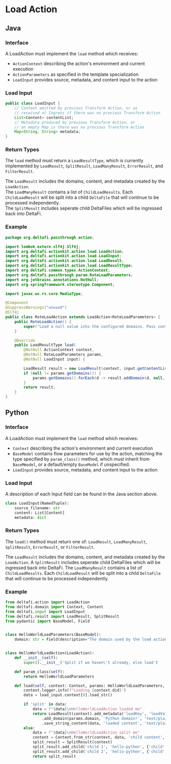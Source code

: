# Load Action

## Java

### Interface

A LoadAction must implement the `load` method which receives:
* `ActionContext` describing the action's environment and current execution
* `ActionParameters` as specified in the template specialization
* `LoadInput` provides source, metadata, and content input to the action

### Load Input

```java
public class LoadInput {
    // Content emitted by previous Transform Action, or as
    // received at Ingress if there was no previous Transform Action
    List<Content> contentList;
    // Metadata produced by previous Transform Action, or
    // an empty Map is there was no previous Transform Action
    Map<String, String> metadata;
}
```

### Return Types

The `load` method must return a `LoadResultType`, which is currently implemented by `LoadResult`, `SplitResult`, `LoadManyResult`, `ErrorResult`, and `FilterResult`.

The `LoadResult` includes the domains, content, and metadata created by the `LoadAction`.  
The `LoadManyResult` contains a list of `ChildLoadResults`. Each `ChildLoadResult` will be split into a child `DeltaFile` that will continue to be processed independently.  
The `SplitResult` includes seperate child DeltaFiles which will be ingressed back into DeltaFi.

### Example

```java
package org.deltafi.passthrough.action;

import lombok.extern.slf4j.Slf4j;
import org.deltafi.actionkit.action.load.LoadAction;
import org.deltafi.actionkit.action.load.LoadInput;
import org.deltafi.actionkit.action.load.LoadResult;
import org.deltafi.actionkit.action.load.LoadResultType;
import org.deltafi.common.types.ActionContext;
import org.deltafi.passthrough.param.RoteLoadParameters;
import org.jetbrains.annotations.NotNull;
import org.springframework.stereotype.Component;

import javax.ws.rs.core.MediaType;

@Component
@SuppressWarnings("unused")
@Slf4j
public class RoteLoadAction extends LoadAction<RoteLoadParameters> {
    public RoteLoadAction() {
        super("Load a null value into the configured domains. Pass content through as received");
    }

    @Override
    public LoadResultType load(
        @NotNull ActionContext context,
        @NotNull RoteLoadParameters params,
        @NotNull LoadInput input) {

        LoadResult result = new LoadResult(context, input.getContentList());
        if (null != params.getDomains()) {
            params.getDomains().forEach(d -> result.addDomain(d, null, MediaType.TEXT_PLAIN));
        }
        return result;
    }
}
```

## Python

### Interface

A LoadAction must implement the `load` method which receives:
* `Context` describing the action's environment and current execution
* `BaseModel` contains flow parameters for use by the action, matching the type specified by `param_class()` method, which must inherit from `BaseMmodel`, or a default/empty `BaseModel` if unspecified.
* `LoadInput` provides source, metadata, and content input to the action

### Load Input

A description of each Input field can be found in the Java section above.

```python
class LoadInput(NamedTuple):
    source_filename: str
    content: List[Content]
    metadata: dict
```

### Return Types

The `load()` method must return one of: `LoadResult`, `LoadManyResult`, `SplitResult`, `ErrorResult`, or `FilterResult`.

The `LoadResult` includes the domains, content, and metadata created by the `LoadAction`.
A `SplitResult` includes seperate child DeltaFiles which will be ingressed back into DeltaFi.
The `LoadManyResult` contains a list of `ChildLoadResults`. Each `ChildLoadResult` will be split into a child `DeltaFile` that will continue to be processed independently.

### Example

```python
from deltafi.action import LoadAction
from deltafi.domain import Context, Content
from deltafi.input import LoadInput
from deltafi.result import LoadResult, SplitResult
from pydantic import BaseModel, Field


class HelloWorldLoadParameters(BaseModel):
    domain: str = Field(description="The domain used by the load action")


class HelloWorldLoadAction(LoadAction):
    def __init__(self):
        super().__init__('Split if we haven\'t already, else load')

    def param_class(self):
        return HelloWorldLoadParameters

    def load(self, context: Context, params: HelloWorldLoadParameters, load_input: LoadInput):
        context.logger.info(f"Loading {context.did}")
        data = load_input.content[0].load_str()

        if 'split' in data:
            data = f"{data}\nHelloWorldLoadAction loaded me"
            return LoadResult(context).add_metadata('loadKey', 'loadValue')
                .add_domain(params.domain, 'Python domain!', 'text/plain')
                .save_string_content(data, 'loaded content', 'text/plain')
        else:
            data = f"{data}\nHelloWorldLoadAction split me"
            content = Content.from_str(context, data, 'child content', 'text/plain')
            split_result = SplitResult(context)
            split_result.add_child('child 1', 'hello-python', {'child': 'first'}, [content])
            split_result.add_child('child 2', 'hello-python', {'child': 'second'}, [content])
            return split_result
```
